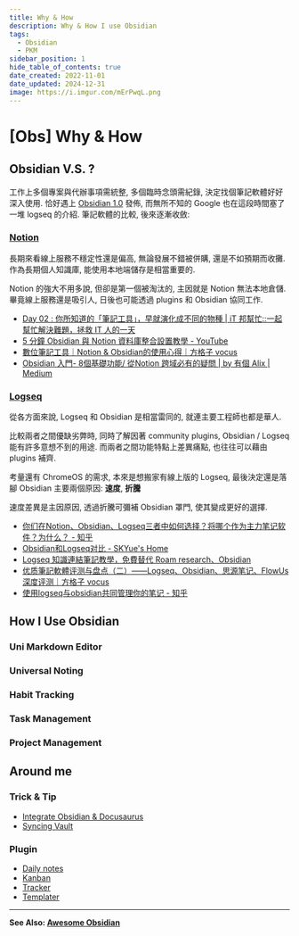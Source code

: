 ```yaml
---
title: Why & How
description: Why & How I use Obsidian
tags:
  - Obsidian
  - PKM
sidebar_position: 1
hide_table_of_contents: true
date_created: 2022-11-01
date_updated: 2024-12-31
image: https://i.imgur.com/mErPwqL.png
---
```


[Obs] Why & How
===============

Obsidian V.S. ?
---------------

工作上多個專案與代辦事項需統整, 多個臨時念頭需紀錄, 決定找個筆記軟體好好深入使用.
恰好遇上 [Obsidian 1.0](../../../news/2022/10-13-obsidian-1-0) 發佈, 
而無所不知的 Google 也在這段時間塞了一堆 logseq 的介紹. 
筆記軟體的比較, 後來逐漸收斂:

### [Notion](https://www.notion.so/) ###

長期來看線上服務不穩定性還是偏高, 無論發展不錯被併購, 還是不如預期而收攤.
作為長期個人知識庫, 能使用本地端儲存是相當重要的.

Notion 的強大不用多說, 但卻是第一個被淘汰的, 主因就是 Notion 無法本地倉儲.
畢竟線上服務還是吸引人, 日後也可能透過 plugins 和 Obsidian 協同工作.

- [Day 02 : 你所知道的「筆記工具」，早就演化成不同的物種 | iT 邦幫忙::一起幫忙解決難題，拯救 IT 人的一天](https://ithelp.ithome.com.tw/m/articles/10264929)
- [5 分鐘 Obsidian 與 Notion 資料庫整合設置教學 - YouTube](https://www.youtube.com/watch?v=HdAwAT_hQns)
- [數位筆記工具｜Notion & Obsidian的使用心得｜方格子 vocus](https://vocus.cc/article/623d7411fd8978000174880b)
- [Obsidian 入門- 8個基礎功能/ 從Notion 跨域必有的疑問 | by 有個 Alix | Medium](https://medium.com/@watereverywhere/obsidian-%E5%85%A5%E9%96%80-8%E5%80%8B%E5%9F%BA%E7%A4%8E%E5%8A%9F%E8%83%BD-%E5%BE%9Enotion-%E8%B7%A8%E5%9F%9F%E5%BF%85%E6%9C%89%E7%9A%84%E7%96%91%E5%95%8F-840f47981583)

### [Logseq](https://logseq.com/) ###

從各方面來說, Logseq 和 Obsidian 是相當雷同的, 就連主要工程師也都是華人.

比較兩者之間優缺劣弊時, 同時了解因著 community plugins, 
Obsidian / Logseq 能有許多意想不到的用途. 
而兩者之間功能特點上差異痛點, 也往往可以藉由 plugins 補齊.

考量還有 ChromeOS 的需求, 本來是想搬家有線上版的 Logseq,
最後決定還是落腳 Obsidian 主要兩個原因: __速度__, __折騰__

速度差異是主因原因, 透過折騰可彌補 Obsidian 罩門, 使其變成更好的選擇.

- [你们在Notion、Obsidian、Logseq三者中如何选择？将哪个作为主力笔记软件？为什么？ - 知乎](https://www.zhihu.com/question/481515989)
- [Obsidian和Logseq对比 - SKYue's Home](https://www.skyue.com/22040623.html)
- [Logseq 知識連結筆記教學，免費替代 Roam research、Obsidian](https://www.playpcesor.com/2022/02/logseq-roam-researchobsidian.html)
- [优质筆記軟體评测与盘点（二）——Logseq、Obsidian、思源笔记、FlowUs 深度评测｜方格子 vocus](https://vocus.cc/article/629244c1fd89780001a38714)
- [使用logseq与obsidian共同管理你的笔记 - 知乎](https://zhuanlan.zhihu.com/p/350200369)


How I Use Obsidian
------------------

### Uni Markdown Editor ###

### Universal Noting ###

### Habit Tracking ###

### Task Management ###

### Project Management ###


Around me
---------

### Trick & Tip ###

- [Integrate Obsidian & Docusaurus](./obs-howto_docusaurus-integrate.md)
- [Syncing Vault](./obs-howto_sync.md)

### Plugin ###

- [Daily notes](./obs-core_daily-notes.md)
- [Kanban](./obs-plugin_kanban.md)
- [Tracker](./obs-plugin_tracker.md)
- [Templater](./obs-plugin_templater.md)

---
__See Also: [Awesome Obsidian](./obs_awesome.md)__
